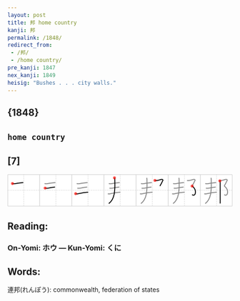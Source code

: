 ```yaml
---
layout: post
title: 邦 home country
kanji: 邦
permalink: /1848/
redirect_from:
 - /邦/
 - /home country/
pre_kanji: 1847
nex_kanji: 1849
heisig: "Bushes . . . city walls."
---
```


## {1848}

## `home country`

## [7]

<div class="stroke"><img src="../images/E982A6.png" /></div>

## Reading:

### On-Yomi: ホウ &mdash; Kun-Yomi: くに

## Words:

連邦(れんぽう): commonwealth, federation of states
